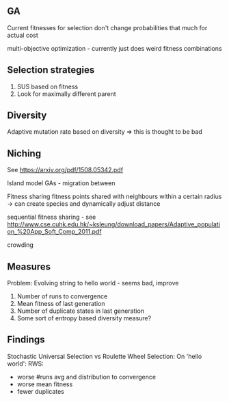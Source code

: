 ## GA
Current fitnesses for selection don't change probabilities that much for actual cost

multi-objective optimization - currently just does weird fitness combinations

## Selection strategies
1. SUS based on fitness
2. Look for maximally different parent

## Diversity
Adaptive mutation rate based on diversity => this is thought to be bad


## Niching
See https://arxiv.org/pdf/1508.05342.pdf

Island model GAs - migration between

Fitness sharing
fitness points shared with neighbours within a certain radius -> can create species and dynamically
adjust distance

sequential fitness sharing - see http://www.cse.cuhk.edu.hk/~ksleung/download_papers/Adaptive_population_%20App_Soft_Comp_2011.pdf


crowding

## Measures
Problem: Evolving string to hello world - seems bad, improve

1. Number of runs to convergence
2. Mean fitness of last generation
3. Number of duplicate states in last generation
4. Some sort of entropy based diversity measure?

## Findings
Stochastic Universal Selection vs Roulette Wheel Selection:
On 'hello world':
RWS:
 - worse #runs avg and distribution to convergence
 - worse mean fitness
 - fewer duplicates
